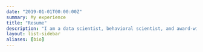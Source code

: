 ```yaml
---
date: "2019-01-01T00:00:00Z"
summary: My experience
title: "Resume"
description: "I am a data scientist, behavioral scientist, and award-winning educator. I have over 15 years of data science experience in both academic research and industry. My expertise is at the intersection of education, product, and strategy. I thrive where I can empower developers to increase the impact of their tools, and at the same time empower users to do better work with less friction and more joy."
layout: list-sidebar
aliases: [bio]
---
```

